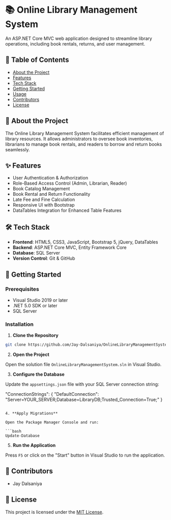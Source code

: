 
# 📚 Online Library Management System

An ASP.NET Core MVC web application designed to streamline library operations, including book rentals, returns, and user management.

## 📝 Table of Contents
- [About the Project](#about-the-project)
- [Features](#features)
- [Tech Stack](#tech-stack)
- [Getting Started](#getting-started)
- [Usage](#usage)
- [Contributors](#contributors)
- [License](#license)

## 📖 About the Project
The Online Library Management System facilitates efficient management of library resources. It allows administrators to oversee book inventories, librarians to manage book rentals, and readers to borrow and return books seamlessly.

## ✨ Features
- User Authentication & Authorization
- Role-Based Access Control (Admin, Librarian, Reader)
- Book Catalog Management
- Book Rental and Return Functionality
- Late Fee and Fine Calculation
- Responsive UI with Bootstrap
- DataTables Integration for Enhanced Table Features

## 🛠️ Tech Stack
- **Frontend**: HTML5, CSS3, JavaScript, Bootstrap 5, jQuery, DataTables
- **Backend**: ASP.NET Core MVC, Entity Framework Core
- **Database**: SQL Server
- **Version Control**: Git & GitHub

## 🚀 Getting Started

### Prerequisites
- Visual Studio 2019 or later
- .NET 5.0 SDK or later
- SQL Server

### Installation

1. **Clone the Repository**

```bash
git clone https://github.com/Jay-Dalsaniya/OnlineLibraryManagementSystem.git
```

2. **Open the Project**

Open the solution file `OnlineLibraryManagementSystem.sln` in Visual Studio.

3. **Configure the Database**

Update the `appsettings.json` file with your SQL Server connection string:

"ConnectionStrings": {
  "DefaultConnection": "Server=YOUR_SERVER;Database=LibraryDB;Trusted_Connection=True;"
}
```

4. **Apply Migrations**

Open the Package Manager Console and run:

```bash
Update-Database
```

5. **Run the Application**

Press `F5` or click on the "Start" button in Visual Studio to run the application.



## 👥 Contributors
- Jay Dalsaniya


## 📄 License
This project is licensed under the [MIT License](LICENSE).
